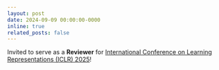 ```yaml
---
layout: post
date: 2024-09-09 00:00:00-0000
inline: true
related_posts: false
---
```


Invited to serve as a **Reviewer** for [International Conference on Learning Representations (ICLR) 2025](https://iclr.cc)!